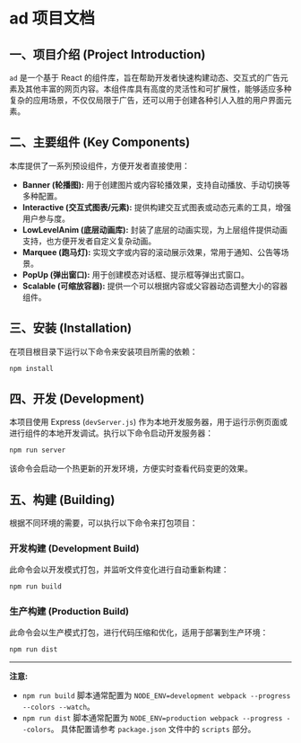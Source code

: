 # ad 项目文档

## 一、项目介绍 (Project Introduction)

`ad` 是一个基于 React 的组件库，旨在帮助开发者快速构建动态、交互式的广告元素及其他丰富的网页内容。本组件库具有高度的灵活性和可扩展性，能够适应多种复杂的应用场景，不仅仅局限于广告，还可以用于创建各种引人入胜的用户界面元素。

## 二、主要组件 (Key Components)

本库提供了一系列预设组件，方便开发者直接使用：

*   **Banner (轮播图):** 用于创建图片或内容轮播效果，支持自动播放、手动切换等多种配置。
*   **Interactive (交互式图表/元素):** 提供构建交互式图表或动态元素的工具，增强用户参与度。
*   **LowLevelAnim (底层动画库):** 封装了底层的动画实现，为上层组件提供动画支持，也方便开发者自定义复杂动画。
*   **Marquee (跑马灯):** 实现文字或内容的滚动展示效果，常用于通知、公告等场景。
*   **PopUp (弹出窗口):** 用于创建模态对话框、提示框等弹出式窗口。
*   **Scalable (可缩放容器):** 提供一个可以根据内容或父容器动态调整大小的容器组件。

## 三、安装 (Installation)

在项目根目录下运行以下命令来安装项目所需的依赖：

```bash
npm install
```

## 四、开发 (Development)

本项目使用 Express (`devServer.js`) 作为本地开发服务器，用于运行示例页面或进行组件的本地开发调试。执行以下命令启动开发服务器：

```bash
npm run server
```
该命令会启动一个热更新的开发环境，方便实时查看代码变更的效果。

## 五、构建 (Building)

根据不同环境的需要，可以执行以下命令来打包项目：

### 开发构建 (Development Build)

此命令会以开发模式打包，并监听文件变化进行自动重新构建：

```bash
npm run build
```

### 生产构建 (Production Build)

此命令会以生产模式打包，进行代码压缩和优化，适用于部署到生产环境：

```bash
npm run dist
```

---

**注意:**
*   `npm run build` 脚本通常配置为 `NODE_ENV=development webpack --progress --colors --watch`。
*   `npm run dist` 脚本通常配置为 `NODE_ENV=production webpack --progress --colors`。
具体配置请参考 `package.json` 文件中的 `scripts` 部分。

